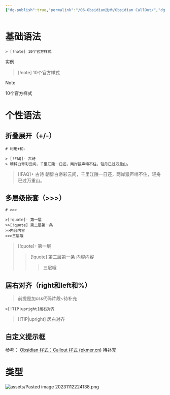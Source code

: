 ```yaml
---
{"dg-publish":true,"permalink":"/06-Obsidian技术/Obsidian CallOut/","dgPassFrontmatter":true,"created":"2023-11-12T22:40:36.735+08:00","updated":"2024-01-11T08:37:34.000+08:00"}
---
```



# 基础语法  

```
> [!note] 10个官方样式
```

实例
> [!note] 10个官方样式

> [!note]
>10个官方样式

# 个性语法
## 折叠展开（+/-）
```
# 利用+和-

> [!FAQ]- 古诗
> 朝辞白帝彩云间，千里江陵一日还，两岸猿声啼不住，轻舟已过万重山。
```

> [!FAQ]+ 古诗
> 朝辞白帝彩云间，千里江陵一日还，两岸猿声啼不住，轻舟已过万重山。


## 多层级嵌套（>>>）
```
# >>>

>[!quote]- 第一层
>>[!quote] 第二层第一条
>>内容内容
>>>三层哦
```

>[!quote]- 第一层
>>[!quote] 第二层第一条
>>内容内容
>>>三层哦

## 居右对齐（right和left和%）
> 前提是加css代码片段~待补充

```
>[!TIP|upright]居右对齐
```

>[!TIP|upright] 居右对齐

## 自定义提示框
参考：
[Obsidian 样式：Callout 样式 (pkmer.cn)](https://pkmer.cn/Pkmer-Docs/10-obsidian/obsidian%E5%A4%96%E8%A7%82/css-%E7%89%87%E6%AE%B5/obsidian%E6%A0%B7%E5%BC%8F-callout%E6%A0%B7%E5%BC%8F/)
待补充

# 类型
![assets/Pasted image 20231112224138.png](/img/user/assets/Pasted%20image%2020231112224138.png)
